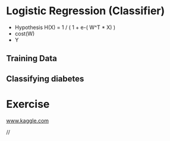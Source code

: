 # Logistic Regression (Classifier)

- Hypothesis H(X) = 1 / ( 1 + e-( W^T * X) )
- cost(W)
- Y

## Training Data

## Classifying diabetes


# Exercise

www.kaggle.com

//

